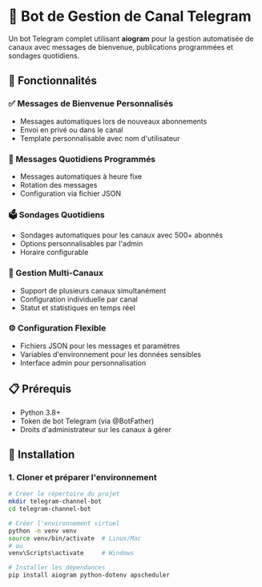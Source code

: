 # 🤖 Bot de Gestion de Canal Telegram

Un bot Telegram complet utilisant **aiogram** pour la gestion automatisée de canaux avec messages de bienvenue, publications programmées et sondages quotidiens.

## 🌟 Fonctionnalités

### ✅ Messages de Bienvenue Personnalisés
- Messages automatiques lors de nouveaux abonnements
- Envoi en privé ou dans le canal
- Template personnalisable avec nom d'utilisateur

### 📅 Messages Quotidiens Programmés
- Messages automatiques à heure fixe
- Rotation des messages
- Configuration via fichier JSON

### 🗳️ Sondages Quotidiens
- Sondages automatiques pour les canaux avec 500+ abonnés
- Options personnalisables par l'admin
- Horaire configurable

### 🔧 Gestion Multi-Canaux
- Support de plusieurs canaux simultanément
- Configuration individuelle par canal
- Statut et statistiques en temps réel

### ⚙️ Configuration Flexible
- Fichiers JSON pour les messages et paramètres
- Variables d'environnement pour les données sensibles
- Interface admin pour personnalisation

## 📋 Prérequis

- Python 3.8+
- Token de bot Telegram (via @BotFather)
- Droits d'administrateur sur les canaux à gérer

## 🚀 Installation

### 1. Cloner et préparer l'environnement

```bash
# Créer le répertoire du projet
mkdir telegram-channel-bot
cd telegram-channel-bot

# Créer l'environnement virtuel
python -m venv venv
source venv/bin/activate  # Linux/Mac
# ou
venv\Scripts\activate     # Windows

# Installer les dépendances
pip install aiogram python-dotenv apscheduler
